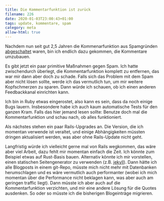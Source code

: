```yaml
---
title: Die Kommentarfunktion ist zurück
filename: 226
date: 2020-01-03T23:00:43+01:00
tags: update, kommentare, spam
category: meta
allow-html: true
---
```

<p>Nachdem nun seit gut 2,5 Jahren die Kommenarfunktion aus Spamgründen <a href="/blogposts/203">abgeschaltet</a> waren, bin ich endlich dazu gekommen, die Kommentare umzubauen.</p>
<p>Es gibt jetzt ein paar primitive Maßnahmen gegen Spam. Ich hatte zwischendurch überlegt, die Kommentarfunktion komplett zu entfernen, das war mir dann aber doch zu schade. Falls sich das Problem mit dem Spam aber nicht lösen sollte, werde ich das vermutlich tun, um mir weitere Kopfschmerzen zu sparen. Dann würde ich schauen, ob ich einen anderen Feedbackkanal einrichten kann.</p>
<p>Ich bin in Ruby etwas eingerostet, also kann es sein, dass da noch einige Bugs lauern. Insbesondere habe ich auch kaum automatische Tests für den ganzen Kram. Falls das hier jemand lesen sollte: Benutze doch mal die Kommentarfunktion und schau nach, ob alles funktioniert.</p>
<p>Als nächstes stehen ein paar Rails-Upgrades an. Die Version, die ich momentan verwende ist veraltet, und einige Abhängigkeiten müssten dringen aktualisiert werden, was aber ohne Rails-Update nicht geht.</p>
<p>Langfristig würde ich vielleicht gerne mal von Rails wegkommen, das wäre aber viel Arbeit, dazu fehlt mir momentan einfach die Zeit. Ich könnte zum Beispiel etwas auf Rust-Basis bauen. Alternativ könnte ich mir vorstellen, einen statischen Seitengenerator zu verwenden (z.B. <a href="https://jekyllrb.com/">jekyll</a>). Dann hätte ich alle Blogposts in einem git-Repo, müsste mich nicht mehr mit Datenbanken herumschlagen und es wäre vermutlich auch performanter (wobei ich mich momentan über die Performance nicht beklagen kann, was aber auch am geringen traffic liegt). Dann müsste ich aber auch auf die Kommentarfunktion verzichten, und mir eine andere Lösung für die Quotes ausdenken. So oder so müsste ich die bisherigen Blogeinträge migrieren.</p>
